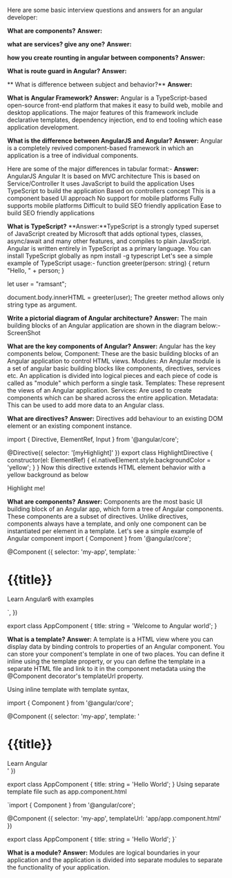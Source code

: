 Here are some basic interview questions and answers for an angular developer:

**What are components?**
**Answer:**

**what are services? give any one?**
**Answer:**

**how you create rounting in angular between components?**
**Answer:**

**What is route guard in Angular?**
**Answer:**

** What is difference between subject and behavior?**
**Answer:**

**What is Angular Framework?**
**Answer:** Angular is a TypeScript-based open-source front-end platform that makes it easy to build web, mobile and desktop applications. The major features of this framework include declarative templates, dependency injection, end to end tooling which ease application development.


**What is the difference between AngularJS and Angular?**
**Answer:** Angular is a completely revived component-based framework in which an application is a tree of individual components.

Here are some of the major differences in tabular format:-
**Answer:**
AngularJS	                                                    Angular
It is based on MVC architecture	                            This is based on Service/Controller
It uses JavaScript to build the application	Uses            TypeScript to build the application
Based on controllers concept	                            This is a component based UI approach
No support for mobile platforms	                            Fully supports mobile platforms
Difficult to build SEO friendly application	                Ease to build SEO friendly applications


**What is TypeScript?**
**Answer:**TypeScript is a strongly typed superset of JavaScript created by Microsoft that adds optional types, classes, async/await and many other features, and compiles to plain JavaScript. Angular is written entirely in TypeScript as a primary language. You can install TypeScript globally as
npm install -g typescript
Let's see a simple example of TypeScript usage:-
function greeter(person: string) {
    return "Hello, " + person;
}

let user = "ramsant";

document.body.innerHTML = greeter(user);
The greeter method allows only string type as argument.

**Write a pictorial diagram of Angular architecture?**
**Answer:** The main building blocks of an Angular application are shown in the diagram below:- ScreenShot


**What are the key components of Angular?**
**Answer:** Angular has the key components below,
Component: These are the basic building blocks of an Angular application to control HTML views.
Modules: An Angular module is a set of angular basic building blocks like components, directives, services etc. An application is divided into logical pieces and each piece of code is called as "module" which perform a single task.
Templates: These represent the views of an Angular application.
Services: Are used to create components which can be shared across the entire application.
Metadata: This can be used to add more data to an Angular class.


**What are directives?**
**Answer:** Directives add behaviour to an existing DOM element or an existing component instance.

import { Directive, ElementRef, Input } from '@angular/core';

@Directive({ selector: '[myHighlight]' })
export class HighlightDirective {
    constructor(el: ElementRef) {
       el.nativeElement.style.backgroundColor = 'yellow';
    }
}
Now this directive extends HTML element behavior with a yellow background as below

<p myHighlight>Highlight me!</p>


**What are components?**
**Answer:** Components are the most basic UI building block of an Angular app, which form a tree of Angular components. These components are a subset of directives. Unlike directives, components always have a template, and only one component can be instantiated per element in a template. Let's see a simple example of Angular component
import { Component } from '@angular/core';

@Component ({
   selector: 'my-app',
   template: ` <div>
      <h1>{{title}}</h1>
      <div>Learn Angular6 with examples</div>
   </div> `,
})

export class AppComponent {
   title: string = 'Welcome to Angular world';
}

**What is a template?**
**Answer:** A template is a HTML view where you can display data by binding controls to properties of an Angular component. You can store your component's template in one of two places. You can define it inline using the template property, or you can define the template in a separate HTML file and link to it in the component metadata using the @Component decorator's templateUrl property.

Using inline template with template syntax,

import { Component } from '@angular/core';

@Component ({
   selector: 'my-app',
   template: '
      <div>
         <h1>{{title}}</h1>
         <div>Learn Angular</div>
      </div>
   '
})

export class AppComponent {
   title: string = 'Hello World';
}
Using separate template file such as app.component.html

`import { Component } from '@angular/core';

@Component ({
   selector: 'my-app',
   templateUrl: 'app/app.component.html'
})

export class AppComponent {
   title: string = 'Hello World';
}`


**What is a module?**
**Answer:** Modules are logical boundaries in your application and the application is divided into separate modules to separate the functionality of your application. 